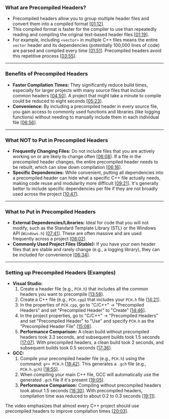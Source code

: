 ### **What are Precompiled Headers?**

* Precompiled headers allow you to group multiple header files and convert them into a compiled format \[[01:12](http://www.youtube.com/watch?v=eSI4wctZUto&t=72)\].
* This compiled format is faster for the compiler to use than repeatedly reading and compiling the original text-based header files \[[01:19](http://www.youtube.com/watch?v=eSI4wctZUto&t=79)\].
* For example, including `<vector>` in multiple C++ files means the entire `vector` header and its dependencies (potentially 100,000 lines of code) are parsed and compiled every time \[[01:51](http://www.youtube.com/watch?v=eSI4wctZUto&t=111)\]. Precompiled headers avoid this repetitive process \[[03:55](http://www.youtube.com/watch?v=eSI4wctZUto&t=235)\].

***

### **Benefits of Precompiled Headers**

* **Faster Compilation Times:** They significantly reduce build times, especially for larger projects with many source files that include common headers \[[04:50](http://www.youtube.com/watch?v=eSI4wctZUto&t=290)\]. A project that might take a minute to compile could be reduced to eight seconds \[[05:23](http://www.youtube.com/watch?v=eSI4wctZUto&t=323)\].
* **Convenience:** By including a precompiled header in every source file, you gain access to commonly used functions and libraries (like logging functions) without needing to manually include them in each individual file \[[06:56](http://www.youtube.com/watch?v=eSI4wctZUto&t=416)\].

***

### **What NOT to Put in Precompiled Headers**

* **Frequently Changing Files:** Do not include files that you are actively working on or are likely to change often \[[06:08](http://www.youtube.com/watch?v=eSI4wctZUto&t=368)\]. If a file in the precompiled header changes, the entire precompiled header needs to be rebuilt, which can slow down compilation \[[06:16](http://www.youtube.com/watch?v=eSI4wctZUto&t=376)\].
* **Specific Dependencies:** While convenient, putting all dependencies into a precompiled header can hide what a specific C++ file actually needs, making code reuse and modularity more difficult \[[09:21](http://www.youtube.com/watch?v=eSI4wctZUto&t=561)\]. It's generally better to include specific dependencies per file if they are not broadly used across the project \[[10:47](http://www.youtube.com/watch?v=eSI4wctZUto&t=647)\].

***

### **What to Put in Precompiled Headers**

* **External Dependencies/Libraries:** Ideal for code that you will not modify, such as the Standard Template Library (STL) or the Windows API (`Windows.h`) \[[07:41](http://www.youtube.com/watch?v=eSI4wctZUto&t=461)\]. These are often massive and are used frequently across a project \[[08:02](http://www.youtube.com/watch?v=eSI4wctZUto&t=482)\].
* **Commonly Used Project Files (Stable):** If you have your own header files that are stable and rarely change (e.g., a logging library), they can be included for convenience \[[06:34](http://www.youtube.com/watch?v=eSI4wctZUto&t=394)\].

***

### **Setting up Precompiled Headers (Examples)**

* **Visual Studio:**
    1.  Create a header file (e.g., `PCH.h`) that includes all the common headers you want to precompile \[[13:58](http://www.youtube.com/watch?v=eSI4wctZUto&t=838)\].
    2.  Create a C++ file (e.g., `PCH.cpp`) that includes your `PCH.h` file \[[14:21](http://www.youtube.com/watch?v=eSI4wctZUto&t=861)\].
    3.  In the properties of `PCH.cpp`, go to "C/C++" -> "Precompiled Headers" and set "Precompiled Header" to "Create" \[[14:46](http://www.youtube.com/watch?v=eSI4wctZUto&t=886)\].
    4.  In the project properties, go to "C/C++" -> "Precompiled Headers" and set "Precompiled Header" to "Use" and specify `PCH.h` as the "Precompiled Header File" \[[15:08](http://www.youtube.com/watch?v=eSI4wctZUto&t=908)\].
    5.  **Performance Comparison:** A clean build without precompiled headers took 3.3 seconds, and subsequent builds took 1.5 seconds \[[17:07](http://www.youtube.com/watch?v=eSI4wctZUto&t=1027)\]. With precompiled headers, a clean build took 2 seconds, and subsequent builds took 0.5 seconds \[[17:36](http://www.youtube.com/watch?v=eSI4wctZUto&t=1056)\].
* **GCC:**
    1.  Compile your precompiled header file (e.g., `PCH.h`) using the command: `g++ PCH.h` \[[18:42](http://www.youtube.com/watch?v=eSI4wctZUto&t=1122)\]. This generates a `.gch` file (e.g., `PCH.h.gch`) \[[18:55](http://www.youtube.com/watch?v=eSI4wctZUto&t=1135)\].
    2.  When compiling your main C++ file, GCC will automatically use the generated `.gch` file if it's present \[[19:05](http://www.youtube.com/watch?v=eSI4wctZUto&t=1145)\].
    3.  **Performance Comparison:** Compiling without precompiled headers took about 1.5 seconds \[[18:30](http://www.youtube.com/watch?v=eSI4wctZUto&t=1110)\]. With precompiled headers, compilation time was reduced to about 0.2 to 0.3 seconds \[[19:11](http://www.youtube.com/watch?v=eSI4wctZUto&t=1151)\].

The video emphasizes that almost every C++ project should use precompiled headers to improve compilation times \[[20:03](http://www.youtube.com/watch?v=eSI4wctZUto&t=1203)\].
